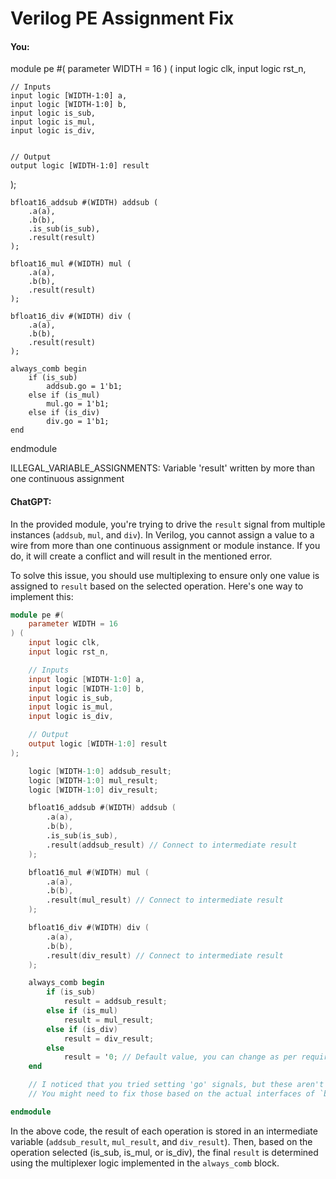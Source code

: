 # Verilog PE Assignment Fix

#### You:
module pe #(
    parameter WIDTH = 16
) (
    input logic clk,
    input logic rst_n,


    // Inputs
    input logic [WIDTH-1:0] a,
    input logic [WIDTH-1:0] b,
    input logic is_sub,
    input logic is_mul,
    input logic is_div,


    // Output
    output logic [WIDTH-1:0] result
);

    bfloat16_addsub #(WIDTH) addsub (
        .a(a),
        .b(b),
        .is_sub(is_sub),
        .result(result)
    );

    bfloat16_mul #(WIDTH) mul (
        .a(a),
        .b(b),
        .result(result)
    );

    bfloat16_div #(WIDTH) div (
        .a(a),
        .b(b),
        .result(result)
    );

    always_comb begin
        if (is_sub)
            addsub.go = 1'b1;
        else if (is_mul)
            mul.go = 1'b1;
        else if (is_div)
            div.go = 1'b1;
    end
endmodule

ILLEGAL_VARIABLE_ASSIGNMENTS: Variable 'result' written by more than one continuous assignment

#### ChatGPT:
In the provided module, you're trying to drive the `result` signal from multiple instances (`addsub`, `mul`, and `div`). In Verilog, you cannot assign a value to a wire from more than one continuous assignment or module instance. If you do, it will create a conflict and will result in the mentioned error.

To solve this issue, you should use multiplexing to ensure only one value is assigned to `result` based on the selected operation. Here's one way to implement this:

```verilog
module pe #(
    parameter WIDTH = 16
) (
    input logic clk,
    input logic rst_n,

    // Inputs
    input logic [WIDTH-1:0] a,
    input logic [WIDTH-1:0] b,
    input logic is_sub,
    input logic is_mul,
    input logic is_div,

    // Output
    output logic [WIDTH-1:0] result
);

    logic [WIDTH-1:0] addsub_result;
    logic [WIDTH-1:0] mul_result;
    logic [WIDTH-1:0] div_result;

    bfloat16_addsub #(WIDTH) addsub (
        .a(a),
        .b(b),
        .is_sub(is_sub),
        .result(addsub_result) // Connect to intermediate result
    );

    bfloat16_mul #(WIDTH) mul (
        .a(a),
        .b(b),
        .result(mul_result) // Connect to intermediate result
    );

    bfloat16_div #(WIDTH) div (
        .a(a),
        .b(b),
        .result(div_result) // Connect to intermediate result
    );

    always_comb begin
        if (is_sub)
            result = addsub_result;
        else if (is_mul)
            result = mul_result;
        else if (is_div)
            result = div_result;
        else
            result = '0; // Default value, you can change as per requirements
    end

    // I noticed that you tried setting 'go' signals, but these aren't connected in the provided code.
    // You might need to fix those based on the actual interfaces of `bfloat16_addsub`, `bfloat16_mul`, and `bfloat16_div`.

endmodule
```

In the above code, the result of each operation is stored in an intermediate variable (`addsub_result`, `mul_result`, and `div_result`). Then, based on the operation selected (is\_sub, is\_mul, or is\_div), the final `result` is determined using the multiplexer logic implemented in the `always_comb` block.
